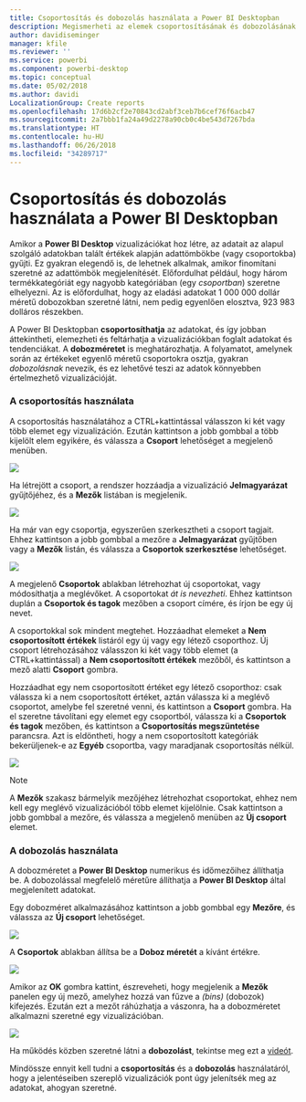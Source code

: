 ```yaml
---
title: Csoportosítás és dobozolás használata a Power BI Desktopban
description: Megismerheti az elemek csoportosításának és dobozolásának folyamatát a Power BI Desktopban
author: davidiseminger
manager: kfile
ms.reviewer: ''
ms.service: powerbi
ms.component: powerbi-desktop
ms.topic: conceptual
ms.date: 05/02/2018
ms.author: davidi
LocalizationGroup: Create reports
ms.openlocfilehash: 17d6b2cf2e70843cd2abf3ceb7b6cef76f6acb47
ms.sourcegitcommit: 2a7bbb1fa24a49d2278a90cb0c4be543d7267bda
ms.translationtype: HT
ms.contentlocale: hu-HU
ms.lasthandoff: 06/26/2018
ms.locfileid: "34289717"
---
```

# <a name="use-grouping-and-binning-in-power-bi-desktop"></a>Csoportosítás és dobozolás használata a Power BI Desktopban
Amikor a **Power BI Desktop** vizualizációkat hoz létre, az adatait az alapul szolgáló adatokban talált értékek alapján adattömbökbe (vagy csoportokba) gyűjti. Ez gyakran elegendő is, de lehetnek alkalmak, amikor finomítani szeretné az adattömbök megjelenítését. Előfordulhat például, hogy három termékkategóriát egy nagyobb kategóriában (egy *csoportban*) szeretne elhelyezni. Az is előfordulhat, hogy az eladási adatokat 1 000 000 dollár méretű dobozokban szeretné látni, nem pedig egyenlően elosztva, 923 983 dolláros részekben.

A Power BI Desktopban **csoportosíthatja** az adatokat, és így jobban áttekintheti, elemezheti és feltárhatja a vizualizációkban foglalt adatokat és tendenciákat. A **dobozméretet** is meghatározhatja. A folyamatot, amelynek során az értékeket egyenlő méretű csoportokra osztja, gyakran *dobozolásnak* nevezik, és ez lehetővé teszi az adatok könnyebben értelmezhető vizualizációját.

### <a name="using-grouping"></a>A csoportosítás használata
A csoportosítás használatához a CTRL+kattintással válasszon ki két vagy több elemet egy vizualizáción. Ezután kattintson a jobb gombbal a több kijelölt elem egyikére, és válassza a **Csoport** lehetőséget a megjelenő menüben.

![](media/desktop-grouping-and-binning/grouping-binning_1.png)

Ha létrejött a csoport, a rendszer hozzáadja a vizualizáció **Jelmagyarázat** gyűjtőjéhez, és a **Mezők** listában is megjelenik.

![](media/desktop-grouping-and-binning/grouping-binning_2.png)

Ha már van egy csoportja, egyszerűen szerkesztheti a csoport tagjait. Ehhez kattintson a jobb gombbal a mezőre a **Jelmagyarázat** gyűjtőben vagy a **Mezők** listán, és válassza a **Csoportok szerkesztése** lehetőséget.

![](media/desktop-grouping-and-binning/grouping-binning_3.png)

A megjelenő **Csoportok** ablakban létrehozhat új csoportokat, vagy módosíthatja a meglévőket. A csoportokat *át is nevezheti*. Ehhez kattintson duplán a **Csoportok és tagok** mezőben a csoport címére, és írjon be egy új nevet.

A csoportokkal sok mindent megtehet. Hozzáadhat elemeket a **Nem csoportosított értékek** listáról egy új vagy egy létező csoporthoz. Új csoport létrehozásához válasszon ki két vagy több elemet (a CTRL+kattintással) a **Nem csoportosított értékek** mezőből, és kattintson a mező alatti **Csoport** gombra.

Hozzáadhat egy nem csoportosított értéket egy létező csoporthoz: csak válassza ki a nem csoportosított értéket, aztán válassza ki a meglévő csoportot, amelybe fel szeretné venni, és kattintson a **Csoport** gombra. Ha el szeretne távolítani egy elemet egy csoportból, válassza ki a **Csoportok és tagok** mezőben, és kattintson a **Csoportosítás megszüntetése** parancsra. Azt is eldöntheti, hogy a nem csoportosított kategóriák bekerüljenek-e az **Egyéb** csoportba, vagy maradjanak csoportosítás nélkül.

![](media/desktop-grouping-and-binning/grouping-binning_4.png)

> [!NOTE]
> A **Mezők** szakasz bármelyik mezőjéhez létrehozhat csoportokat, ehhez nem kell egy meglévő vizualizációból több elemet kijelölnie. Csak kattintson a jobb gombbal a mezőre, és válassza a megjelenő menüben az **Új csoport** elemet.
> 
> 

### <a name="using-binning"></a>A dobozolás használata
A dobozméretet a **Power BI Desktop** numerikus és időmezőihez állíthatja be. A dobozolással megfelelő méretűre állíthatja a **Power BI Desktop** által megjelenített adatokat.

Egy dobozméret alkalmazásához kattintson a jobb gombbal egy **Mezőre**, és válassza az **Új csoport** lehetőséget.

![](media/desktop-grouping-and-binning/grouping-binning_5.png)

A **Csoportok** ablakban állítsa be a **Doboz méretét** a kívánt értékre.

![](media/desktop-grouping-and-binning/grouping-binning_6.png)

Amikor az **OK** gombra kattint, észreveheti, hogy megjelenik a **Mezők** panelen egy új mező, amelyhez hozzá van fűzve a *(bins)* (dobozok) kifejezés. Ezután ezt a mezőt ráhúzhatja a vászonra, ha a dobozméretet alkalmazni szeretné egy vizualizációban.

![](media/desktop-grouping-and-binning/grouping-binning_7.png)

Ha működés közben szeretné látni a **dobozolást**, tekintse meg ezt a [videót](https://www.youtube.com/watch?v=BRvdZSfO0DY).

Mindössze ennyit kell tudni a **csoportosítás** és a **dobozolás** használatáról, hogy a jelentéseiben szereplő vizualizációk pont úgy jelenítsék meg az adatokat, ahogyan szeretné.

